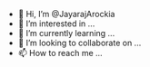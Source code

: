 - 👋 Hi, I’m @JayarajArockia
- 👀 I’m interested in ...
- 🌱 I’m currently learning ...
- 💞️ I’m looking to collaborate on ...
- 📫 How to reach me ...

<!---
JayarajArockia/JayarajArockia is a ✨ special ✨ repository because its `README.md` (this file) appears on your GitHub profile.
You can click the Preview link to take a look at your changes.
--->
